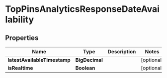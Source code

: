 

# TopPinsAnalyticsResponseDateAvailability


## Properties

Name | Type | Description | Notes
------------ | ------------- | ------------- | -------------
**latestAvailableTimestamp** | **BigDecimal** |  |  [optional]
**isRealtime** | **Boolean** |  |  [optional]



